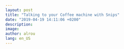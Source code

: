 ```yaml
---
layout: post
title: "Talking to your Coffee machine with Snips"
date: "2019-04-19 14:11:06 +0200"
description:
image:
author: alrou
lang: en_US
---
```

